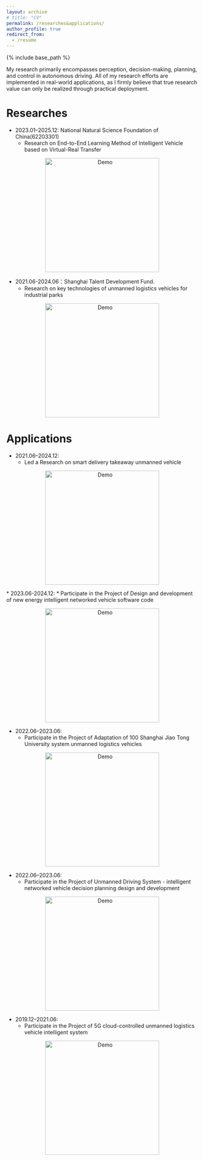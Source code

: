 ```yaml
---
layout: archive
# title: "CV"
permalink: /researches&applications/
author_profile: true
redirect_from:
  - /resume
---
```


{% include base_path %}



My research primarily encompasses perception, decision-making, planning, and control in autonomous driving. All of my research efforts are implemented in real-world applications, as I firmly believe that true research value can only be realized through practical deployment.


Researches
======

* 2023.01–2025.12: National Natural Science Foundation of China(62203301)
  * Research on End-to-End Learning Method of Intelligent Vehicle based on  Virtual-Real Transfer

<p align="center">
  <img src="../researches/nsfc.png" alt="Demo" width="300">
</p>

* 2021.06-2024.06：Shanghai Talent Development Fund. 
  * Research on key technologies of unmanned logistics vehicles for industrial parks

<p align="center">
  <img src="../researches/ShanghaiTalent.png" alt="Demo" width="300">
</p>



Applications
======


* 2021.06–2024.12: 
  * Led a Research on smart delivery takeaway unmanned vehicle
<p align="center">
  <img src="../researches/all_steps.gif" alt="Demo" width="300">
</p>
* 2023.06-2024.12:
  * Participate in the Project of Design and development of new energy intelligent networked vehicle software code

<p align="center">
  <img src="../researches/AMR_outdoor.gif" alt="Demo" width="300">
</p>

* 2022.06–2023.06: 
  * Participate in the Project of Adaptation of 100 Shanghai Jiao Tong University system unmanned logistics vehicles

<p align="center">
  <img src="../researches/cleaner.gif" alt="Demo" width="300">
</p>

* 2022.06–2023.06: 
  * Participate in the Project of Unmanned Driving System - intelligent networked vehicle decision planning design and development

<p align="center">
  <img src="../researches/logistics.gif" alt="Demo" width="300">
</p>

* 2019.12–2021.06: 
  * Participate in the Project of 5G cloud-controlled unmanned logistics vehicle intelligent system

<p align="center">
  <img src="../researches/logistics.gif" alt="Demo" width="300">
</p>



